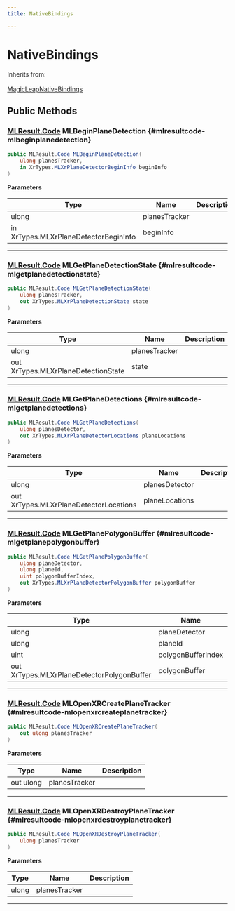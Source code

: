 ```yaml
---
title: NativeBindings

---
```


# NativeBindings







Inherits from: <br></br>[MagicLeapNativeBindings](/unity-api/api/UnityEngine.XR.MagicLeap.Native/MagicLeapNativeBindings/UnityEngine.XR.MagicLeap.Native.MagicLeapNativeBindings.md)




## Public Methods

### [MLResult.Code](/unity-api/api/UnityEngine.XR.MagicLeap/UnityEngine.XR.MagicLeap.MLResult.md#enums-code) MLBeginPlaneDetection {#mlresultcode-mlbeginplanedetection}

```csharp
public MLResult.Code MLBeginPlaneDetection(
    ulong planesTracker,
    in XrTypes.MLXrPlaneDetectorBeginInfo beginInfo
)
```


**Parameters**

| Type | Name  | Description  | 
|--|--|--|
| ulong |planesTracker||
| in XrTypes.MLXrPlaneDetectorBeginInfo |beginInfo||






-----------

### [MLResult.Code](/unity-api/api/UnityEngine.XR.MagicLeap/UnityEngine.XR.MagicLeap.MLResult.md#enums-code) MLGetPlaneDetectionState {#mlresultcode-mlgetplanedetectionstate}

```csharp
public MLResult.Code MLGetPlaneDetectionState(
    ulong planesTracker,
    out XrTypes.MLXrPlaneDetectionState state
)
```


**Parameters**

| Type | Name  | Description  | 
|--|--|--|
| ulong |planesTracker||
| out XrTypes.MLXrPlaneDetectionState |state||






-----------

### [MLResult.Code](/unity-api/api/UnityEngine.XR.MagicLeap/UnityEngine.XR.MagicLeap.MLResult.md#enums-code) MLGetPlaneDetections {#mlresultcode-mlgetplanedetections}

```csharp
public MLResult.Code MLGetPlaneDetections(
    ulong planesDetector,
    out XrTypes.MLXrPlaneDetectorLocations planeLocations
)
```


**Parameters**

| Type | Name  | Description  | 
|--|--|--|
| ulong |planesDetector||
| out XrTypes.MLXrPlaneDetectorLocations |planeLocations||






-----------

### [MLResult.Code](/unity-api/api/UnityEngine.XR.MagicLeap/UnityEngine.XR.MagicLeap.MLResult.md#enums-code) MLGetPlanePolygonBuffer {#mlresultcode-mlgetplanepolygonbuffer}

```csharp
public MLResult.Code MLGetPlanePolygonBuffer(
    ulong planeDetector,
    ulong planeId,
    uint polygonBufferIndex,
    out XrTypes.MLXrPlaneDetectorPolygonBuffer polygonBuffer
)
```


**Parameters**

| Type | Name  | Description  | 
|--|--|--|
| ulong |planeDetector||
| ulong |planeId||
| uint |polygonBufferIndex||
| out XrTypes.MLXrPlaneDetectorPolygonBuffer |polygonBuffer||






-----------

### [MLResult.Code](/unity-api/api/UnityEngine.XR.MagicLeap/UnityEngine.XR.MagicLeap.MLResult.md#enums-code) MLOpenXRCreatePlaneTracker {#mlresultcode-mlopenxrcreateplanetracker}

```csharp
public MLResult.Code MLOpenXRCreatePlaneTracker(
    out ulong planesTracker
)
```


**Parameters**

| Type | Name  | Description  | 
|--|--|--|
| out ulong |planesTracker||






-----------

### [MLResult.Code](/unity-api/api/UnityEngine.XR.MagicLeap/UnityEngine.XR.MagicLeap.MLResult.md#enums-code) MLOpenXRDestroyPlaneTracker {#mlresultcode-mlopenxrdestroyplanetracker}

```csharp
public MLResult.Code MLOpenXRDestroyPlaneTracker(
    ulong planesTracker
)
```


**Parameters**

| Type | Name  | Description  | 
|--|--|--|
| ulong |planesTracker||






-----------

